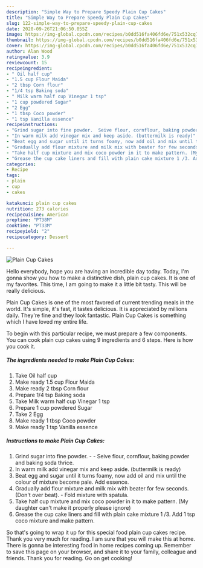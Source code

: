 ```yaml
---
description: "Simple Way to Prepare Speedy Plain Cup Cakes"
title: "Simple Way to Prepare Speedy Plain Cup Cakes"
slug: 122-simple-way-to-prepare-speedy-plain-cup-cakes
date: 2020-09-26T21:06:50.055Z
image: https://img-global.cpcdn.com/recipes/b0dd516fa406fd6e/751x532cq70/plain-cup-cakes-recipe-main-photo.jpg
thumbnail: https://img-global.cpcdn.com/recipes/b0dd516fa406fd6e/751x532cq70/plain-cup-cakes-recipe-main-photo.jpg
cover: https://img-global.cpcdn.com/recipes/b0dd516fa406fd6e/751x532cq70/plain-cup-cakes-recipe-main-photo.jpg
author: Alan Wood
ratingvalue: 3.9
reviewcount: 15
recipeingredient:
- " Oil half cup"
- "1.5 cup Flour Maida"
- "2 tbsp Corn flour"
- "1/4 tsp Baking soda"
- " Milk warm half cup Vinegar 1 tsp"
- "1 cup powdered Sugar"
- "2 Egg"
- "1 tbsp Coco powder"
- "1 tsp Vanilla essence"
recipeinstructions:
- "Grind sugar into fine powder.  Seive flour, cornflour, baking powder and baking soda thrice."
- "In warm milk add vinegar mix and keep aside. (buttermilk is ready)"
- "Beat egg and sugar until it turns foamy, now add oil and mix until the colour of mixture become pale. Add essence."
- "Gradually add flour mixture and milk mix with beater for few seconds. (Don&#39;t over beat).  Fold mixture with spatula."
- "Take half cup mixture and mix coco powder in it to make pattern. (My daughter can&#39;t make it properly please ignore)"
- "Grease the cup cake liners and fill with plain cake mixture 1 /3. Add 1 tsp coco mixture and make pattern."
categories:
- Recipe
tags:
- plain
- cup
- cakes

katakunci: plain cup cakes 
nutrition: 273 calories
recipecuisine: American
preptime: "PT38M"
cooktime: "PT33M"
recipeyield: "2"
recipecategory: Dessert

---
```



![Plain Cup Cakes](https://img-global.cpcdn.com/recipes/b0dd516fa406fd6e/751x532cq70/plain-cup-cakes-recipe-main-photo.jpg)

Hello everybody, hope you are having an incredible day today. Today, I'm gonna show you how to make a distinctive dish, plain cup cakes. It is one of my favorites. This time, I am going to make it a little bit tasty. This will be really delicious.



Plain Cup Cakes is one of the most favored of current trending meals in the world. It's simple, it's fast, it tastes delicious. It is appreciated by millions daily. They're fine and they look fantastic. Plain Cup Cakes is something which I have loved my entire life.


To begin with this particular recipe, we must prepare a few components. You can cook plain cup cakes using 9 ingredients and 6 steps. Here is how you cook it.

<!--inarticleads1-->

##### The ingredients needed to make Plain Cup Cakes:

1. Take  Oil half cup
1. Make ready 1.5 cup Flour Maida
1. Make ready 2 tbsp Corn flour
1. Prepare 1/4 tsp Baking soda
1. Take  Milk warm half cup Vinegar 1 tsp
1. Prepare 1 cup powdered Sugar
1. Take 2 Egg
1. Make ready 1 tbsp Coco powder
1. Make ready 1 tsp Vanilla essence




<!--inarticleads2-->

##### Instructions to make Plain Cup Cakes:

1. Grind sugar into fine powder. -  - Seive flour, cornflour, baking powder and baking soda thrice.
1. In warm milk add vinegar mix and keep aside. (buttermilk is ready)
1. Beat egg and sugar until it turns foamy, now add oil and mix until the colour of mixture become pale. Add essence.
1. Gradually add flour mixture and milk mix with beater for few seconds. (Don&#39;t over beat).  - Fold mixture with spatula.
1. Take half cup mixture and mix coco powder in it to make pattern. (My daughter can&#39;t make it properly please ignore)
1. Grease the cup cake liners and fill with plain cake mixture 1 /3. Add 1 tsp coco mixture and make pattern.




So that's going to wrap it up for this special food plain cup cakes recipe. Thank you very much for reading. I am sure that you will make this at home. There is gonna be interesting food in home recipes coming up. Remember to save this page on your browser, and share it to your family, colleague and friends. Thank you for reading. Go on get cooking!
